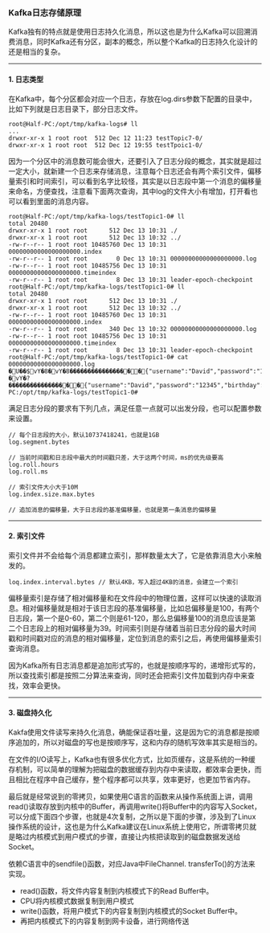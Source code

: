 ### Kafka日志存储原理

Kafka独有的特点就是使用日志持久化消息，所以这也是为什么Kafka可以回溯消费消息，同时Kafka还有分区，副本的概念，所以整个Kafka的日志持久化设计的还是相当的复杂。


---

#### 1. 日志类型

在Kafka中，每个分区都会对应一个日志，存放在log.dirs参数下配置的目录中，比如下列就是日志目录下，部分日志文件。

```
root@Half-PC:/opt/tmp/kafka-logs# ll
...
drwxr-xr-x 1 root root  512 Dec 12 11:23 testTopic7-0/
drwxr-xr-x 1 root root  512 Dec 12 19:55 testTpoic1-0/
```

因为一个分区中的消息数可能会很大，还要引入了日志分段的概念，其实就是超过一定大小，就新建一个日志来存储消息，注意每个日志还会有两个索引文件，偏移量索引和时间索引，可以看到名字比较怪，其实是以日志段中第一个消息的偏移量来命名，方便查找，注意看下面两次查询，其中log的文件大小有增加，打开看也可以看到里面的消息内容。

```
root@Half-PC:/opt/tmp/kafka-logs/testTopic1-0# ll
total 20480
drwxr-xr-x 1 root root      512 Dec 13 10:31 ./
drwxr-xr-x 1 root root      512 Dec 13 10:32 ../
-rw-r--r-- 1 root root 10485760 Dec 13 10:31 00000000000000000000.index
-rw-r--r-- 1 root root        0 Dec 13 10:31 00000000000000000000.log
-rw-r--r-- 1 root root 10485756 Dec 13 10:31 00000000000000000000.timeindex
-rw-r--r-- 1 root root        8 Dec 13 10:31 leader-epoch-checkpoint
root@Half-PC:/opt/tmp/kafka-logs/testTopic1-0# ll
total 20480
drwxr-xr-x 1 root root      512 Dec 13 10:31 ./
drwxr-xr-x 1 root root      512 Dec 13 10:32 ../
-rw-r--r-- 1 root root 10485760 Dec 13 10:31 00000000000000000000.index
-rw-r--r-- 1 root root      340 Dec 13 10:32 00000000000000000000.log
-rw-r--r-- 1 root root 10485756 Dec 13 10:31 00000000000000000000.timeindex
-rw-r--r-- 1 root root        8 Dec 13 10:31 leader-epoch-checkpoint
root@Half-PC:/opt/tmp/kafka-logs/testTopic1-0# cat 00000000000000000000.log
�U��$vY�8�vY�8�����������������{"username":"David","password":"12345","birthday":1607826749567,"age":22}__TypeId__com.lp.jms.User��6�%vY�?�vY�?�����������������{"username":"David","password":"12345","birthday":1607826751412,"age":22}__TypeId__com.lp.jms.Userroot@Half-PC:/opt/tmp/kafka-logs/testTopic1-0#
```

满足日志分段的要求有下列几点，满足任意一点就可以出发分段，也可以配置参数来设置。

```
// 每个日志段的大小，默认10737418241，也就是1GB
log.segment.bytes

// 当前时间戳和日志段中最大的时间戳只差，大于这两个时间，ms的优先级要高
log.roll.hours
log.roll.ms 

// 索引文件大小大于10M
log.index.size.max.bytes

// 追加消息的偏移量，大于日志段的基准偏移量，也就是第一条消息的偏移量
```
---

#### 2. 索引文件

索引文件并不会给每个消息都建立索引，那样数量太大了，它是依靠消息大小来触发的。

```
loq.index.interval.bytes // 默认4KB，写入超过4KB的消息，会建立一个索引
```

偏移量索引是存储了相对偏移量和在文件段中的物理位置，这样可以快速的读取消息。相对偏移量就是相对于该日志段的基准偏移量，比如总偏移量是100，有两个日志段，第一个是0-60，第二个则是61-120，那么总偏移量100的消息应该是第二个日志段上的相对偏移量为39。时间索引则是存储着当前日志分段的最大时间戳和时间戳对应的消息的相对偏移量，定位到消息的索引之后，再使用偏移量索引查询消息。

因为Kafka所有日志消息都是追加形式写的，也就是按顺序写的，递增形式写的，所以查找索引都是按照二分算法来查询，同时还会把索引文件加载到内存中来查找，效率会更快。


---


#### 3. 磁盘持久化

Kakfa使用文件读写来持久化消息，确能保证吞吐量，这是因为它的消息都是按顺序追加的，所以对磁盘的写也是按顺序写，这和内存的随机写效率其实是相当的。

在文件的I/O读写上，Kafka也有很多优化方式，比如页缓存，这是系统的一种缓存机制，可以简单的理解为把磁盘的数据缓存到内存中来读取，都效率会更快，而且相比在程序中自己缓存，整个程序都可以共享，效率更好，也更加节省内存。

最后就是经常说到的零拷贝，如果使用C语言的函数来从操作系统面上讲，调用read()读取存放到内核中的Buffer，再调用write()将Buffer中的内容写入Socket，可以分成下面四个步骤，也就是4次复制，之所以是下面的步骤，涉及到了Linux操作系统的设计，这也是为什么Kafka建议在Linux系统上使用它，所谓零拷贝就是略过内核模式到用户模式的步骤，直接让内核把读取到的磁盘数据发送给Socket。

依赖C语言中的sendfile()函数，对应Java中FileChannel. transferTo()的方法来实现。


- read()函数，将文件内容复制到内核模式下的Read Buffer中。
- CPU将内核模式数据复制到用户模式
- write()函数，将用户模式下的内容复制到内核模式的Socket Buffer中。
- 再把内核模式下的内容复制到网卡设备，进行网络传送